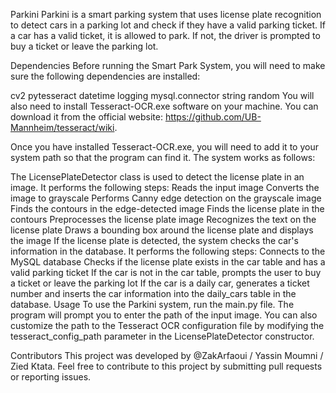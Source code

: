 Parkini
Parkini is a smart parking system that uses license plate recognition to detect cars in a parking lot and check if they have a valid parking ticket. If a car has a valid ticket, it is allowed to park. If not, the driver is prompted to buy a ticket or leave the parking lot.

Dependencies
Before running the Smart Park System, you will need to make sure the following dependencies are installed:

cv2
pytesseract
datetime
logging
mysql.connector
string
random
You will also need to install Tesseract-OCR.exe software on your machine. You can download it from the official website: https://github.com/UB-Mannheim/tesseract/wiki.

Once you have installed Tesseract-OCR.exe, you will need to add it to your system path so that the program can find it.
The system works as follows:

The LicensePlateDetector class is used to detect the license plate in an image. It performs the following steps:
Reads the input image
Converts the image to grayscale
Performs Canny edge detection on the grayscale image
Finds the contours in the edge-detected image
Finds the license plate in the contours
Preprocesses the license plate image
Recognizes the text on the license plate
Draws a bounding box around the license plate and displays the image
If the license plate is detected, the system checks the car's information in the database. It performs the following steps:
Connects to the MySQL database
Checks if the license plate exists in the car table and has a valid parking ticket
If the car is not in the car table, prompts the user to buy a ticket or leave the parking lot
If the car is a daily car, generates a ticket number and inserts the car information into the daily_cars table in the database.
Usage
To use the Parkini system, run the main.py file. The program will prompt you to enter the path of the input image. You can also customize the path to the Tesseract OCR configuration file by modifying the tesseract_config_path parameter in the LicensePlateDetector constructor.

Contributors
This project was developed by @ZakArfaoui / Yassin Moumni / Zied Ktata. Feel free to contribute to this project by submitting pull requests or reporting issues.
